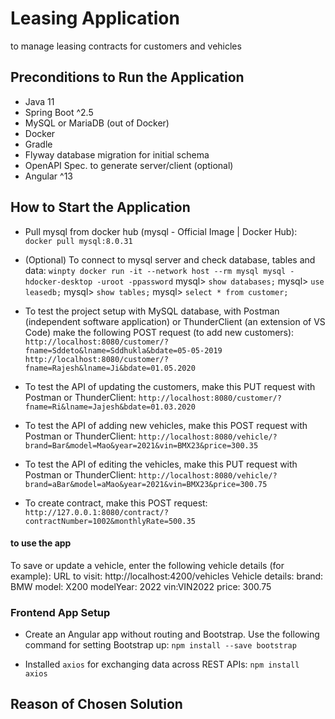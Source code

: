 # Leasing Application

to manage leasing contracts for customers and vehicles

## Preconditions to Run the Application

- Java 11
- Spring Boot ^2.5
- MySQL or MariaDB (out of Docker)
- Docker
- Gradle
- Flyway database migration for initial schema
- OpenAPI Spec. to generate server/client (optional)
- Angular ^13

## How to Start the Application

- Pull mysql from docker hub (mysql - Official Image | Docker Hub):
`docker pull mysql:8.0.31`

- (Optional) To connect to mysql server and check database, tables and data:
`winpty docker run -it --network host --rm mysql mysql -hdocker-desktop -uroot -ppassword`
mysql> `show databases;`
mysql> `use leasedb;`
mysql> `show tables;`
mysql> `select * from customer;`

- To test the project setup with MySQL database, with Postman (independent software application) or ThunderClient (an extension of VS Code) make the following POST request (to add new customers):
`http://localhost:8080/customer/?fname=Sddeto&lname=Sddhukla&bdate=05-05-2019`
`http://localhost:8080/customer/?fname=Rajesh&lname=Ji&bdate=01.05.2020`

- To test the API of updating the customers, make this PUT request with Postman or ThunderClient:
`http://localhost:8080/customer/?fname=Ri&lname=Jajesh&bdate=01.03.2020`

- To test the API of adding new vehicles, make this POST request with Postman or ThunderClient:
`http://localhost:8080/vehicle/?brand=Bar&model=Mao&year=2021&vin=BMX23&price=300.35`

- To test the API of editing the vehicles, make this PUT request with Postman or ThunderClient:
`http://localhost:8080/vehicle/?brand=aBar&model=aMao&year=2021&vin=BMX23&price=300.75`

- To create contract, make this POST request:
`http://127.0.0.1:8080/contract/?contractNumber=1002&monthlyRate=500.35`

#### to use the app
To save or update a vehicle, enter the following vehicle details (for example):
URL to visit: http://localhost:4200/vehicles
Vehicle details:
  brand: BMW
  model: X200
  modelYear: 2022
  vin:VIN2022
  price: 300.75


### Frontend App Setup

- Create an Angular app without routing and Bootstrap. Use the following command for setting Bootstrap up:
`npm install --save bootstrap`

- Installed `axios` for exchanging data across REST APIs:
`npm install axios`


## Reason of Chosen Solution

